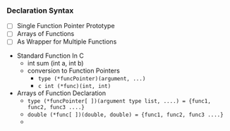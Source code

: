### Declaration Syntax

- [ ] Single Function Pointer Prototype
- [ ] Arrays of Functions 
- [ ] As Wrapper for Multiple Functions 

* Standard Function In C
	* int sum (int a, int b)
	* conversion to Function Pointers
		* `type (*funcPointer)(argument, ...)`
		* ```c int (*func)(int, int)``` 
* Arrays of Function Declaration
	* `type (*funcPointer[ ])(argument type list, ....) = {func1, func2, func3 ....}`
	* `double (*func[ ])(double, double) = {func1, func2, func3 ....}`
	* 